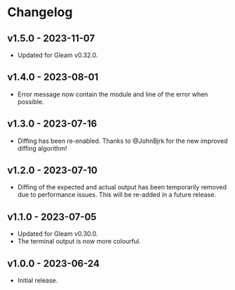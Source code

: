 # Changelog

## v1.5.0 - 2023-11-07

- Updated for Gleam v0.32.0.

## v1.4.0 - 2023-08-01

- Error message now contain the module and line of the error when possible.

## v1.3.0 - 2023-07-16

- Diffing has been re-enabled. Thanks to @JohnBjrk for the new improved diffing
  algorithm!

## v1.2.0 - 2023-07-10

- Diffing of the expected and actual output has been temporarily removed due to
  performance issues. This will be re-added in a future release.

## v1.1.0 - 2023-07-05

- Updated for Gleam v0.30.0.
- The terminal output is now more colourful.

## v1.0.0 - 2023-06-24

- Initial release.
